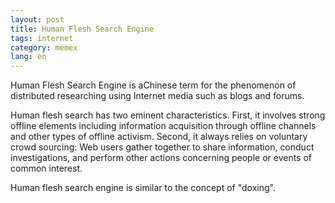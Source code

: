```yaml
---
layout: post
title: Human Flesh Search Engine
tags: internet
category: memex
lang: en
---
```

Human Flesh Search Engine is aChinese term for the phenomenon of distributed researching using Internet media such as blogs and forums.

Human flesh search has two eminent characteristics. First, it involves strong offline elements including information acquisition through offline channels and other types of offline activism. Second, it always relies on voluntary crowd sourcing: Web users gather together to share information, conduct investigations, and perform other actions concerning people or events of common interest.

Human flesh search engine is similar to the concept of "doxing".